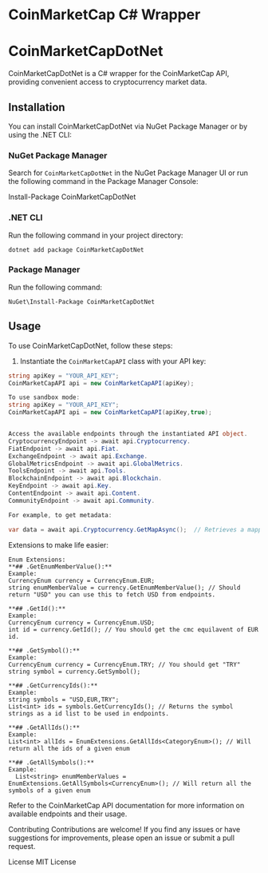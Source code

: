 # CoinMarketCap C# Wrapper

# CoinMarketCapDotNet

CoinMarketCapDotNet is a C# wrapper for the CoinMarketCap API, providing convenient access to cryptocurrency market data.

## Installation

You can install CoinMarketCapDotNet via NuGet Package Manager or by using the .NET CLI:

### NuGet Package Manager

Search for `CoinMarketCapDotNet` in the NuGet Package Manager UI or run the following command in the Package Manager Console:

Install-Package CoinMarketCapDotNet

### .NET CLI

Run the following command in your project directory:
```
dotnet add package CoinMarketCapDotNet
```

### Package Manager

Run the following command:
```
NuGet\Install-Package CoinMarketCapDotNet
```
## Usage

To use CoinMarketCapDotNet, follow these steps:

1. Instantiate the `CoinMarketCapAPI` class with your API key:

```csharp
string apiKey = "YOUR_API_KEY";
CoinMarketCapAPI api = new CoinMarketCapAPI(apiKey);

To use sandbox mode:
string apiKey = "YOUR_API_KEY";
CoinMarketCapAPI api = new CoinMarketCapAPI(apiKey,true);


Access the available endpoints through the instantiated API object. 
CryptocurrencyEndpoint -> await api.Cryptocurrency.
FiatEndpoint -> await api.Fiat.
ExchangeEndpoint -> await api.Exchange.
GlobalMetricsEndpoint -> await api.GlobalMetrics.
ToolsEndpoint -> await api.Tools.
BlockchainEndpoint -> await api.Blockchain.
KeyEndpoint -> await api.Key.
ContentEndpoint -> await api.Content.
CommunityEndpoint -> await api.Community.

For example, to get metadata:

var data = await api.Cryptocurrency.GetMapAsync();  // Retrieves a mapping of all supported fiat currencies to unique CoinMarketCap IDs.
```
Extensions to make life easier:
```
Enum Extensions: 
**## .GetEnumMemberValue():**
Example: 
CurrencyEnum currency = CurrencyEnum.EUR;
string enumMemberValue = currency.GetEnumMemberValue(); // Should return "USD" you can use this to fetch USD from endpoints.

**## .GetId():**
Example: 
CurrencyEnum currency = CurrencyEnum.USD;
int id = currency.GetId(); // You should get the cmc equilavent of EUR id.

**## .GetSymbol():**
Example: 
CurrencyEnum currency = CurrencyEnum.TRY; // You should get "TRY"
string symbol = currency.GetSymbol();

**## .GetCurrencyIds():**
Example: 
string symbols = "USD,EUR,TRY";
List<int> ids = symbols.GetCurrencyIds(); // Returns the symbol strings as a id list to be used in endpoints.

**## .GetAllIds():**
Example: 
List<int> allIds = EnumExtensions.GetAllIds<CategoryEnum>(); // Will return all the ids of a given enum

**## .GetAllSymbols():**
Example: 
  List<string> enumMemberValues = EnumExtensions.GetAllSymbols<CurrencyEnum>(); // Will return all the symbols of a given enum

```
Refer to the CoinMarketCap API documentation for more information on available endpoints and their usage.

Contributing
Contributions are welcome! If you find any issues or have suggestions for improvements, please open an issue or submit a pull request.

License
MIT License

